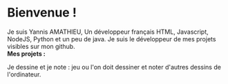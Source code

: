 # Bienvenue !

Je suis Yannis AMATHIEU, Un développeur français HTML, Javascript, NodeJS, Python et un peu de java.
Je suis le développeur de mes projets visibles sur mon github.
<br>
**Mes projets :**

Je dessine et je note :
 jeu ou l'on doit dessiner et noter d'autres dessins de l'ordinateur.

